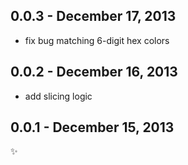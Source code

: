 0.0.3 - December 17, 2013
-------------------------
* fix bug matching 6-digit hex colors

0.0.2 - December 16, 2013
-------------------------
* add slicing logic

0.0.1 - December 15, 2013
-------------------------
:sparkles: